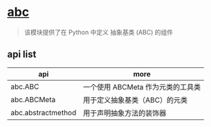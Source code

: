 # [abc](https://docs.python.org/zh-cn/3/library/abc.html)

> 该模块提供了在 Python 中定义 抽象基类 (ABC) 的组件

## api list

| api                | more                              |
| ------------------ | --------------------------------- |
| abc.ABC            | 一个使用 ABCMeta 作为元类的工具类 |
| abc.ABCMeta        | 用于定义抽象基类（ABC）的元类     |
| abc.abstractmethod | 用于声明抽象方法的装饰器          |
